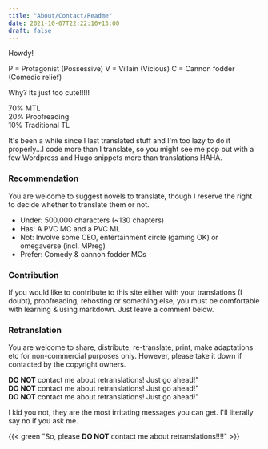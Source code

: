 ```yaml
---
title: "About/Contact/Readme"
date: 2021-10-07T22:22:16+13:00
draft: false
---
```


Howdy! 

P = Protagonist (Possessive)
V = Villain (Vicious)
C = Cannon fodder (Comedic relief)

Why? Its just too cute!!!!!

70% MTL  
20% Proofreading  
10% Traditional TL

It's been a while since I last translated stuff and I'm too lazy to do it properly...I code more than I translate, so you might see me pop out with a few Wordpress and Hugo snippets more than translations HAHA.

### Recommendation

You are welcome to suggest novels to translate, though I reserve the right to decide whether to translate them or not.

- Under: 500,000 characters (~130 chapters)
- Has: A PVC MC and a PVC ML
- Not: Involve some CEO, entertainment circle (gaming OK) or omegaverse (incl. MPreg)
- Prefer: Comedy & cannon fodder MCs

### Contribution

If you would like to contribute to this site either with your translations (I doubt), proofreading, rehosting or something else, you must be comfortable with learning & using markdown. Just leave a comment below.

### Retranslation

You are welcome to share, distribute, re-translate, print, make adaptations etc for non-commercial purposes only. However, please take it down if contacted by the copyright owners.

**DO NOT** contact me about retranslations! Just go ahead!"  
**DO NOT** contact me about retranslations! Just go ahead!"  
**DO NOT** contact me about retranslations! Just go ahead!"

I kid you not, they are the most irritating messages you can get. I'll literally say no if you ask me.

{{< green "So, please **DO NOT** contact me about retranslations!!!!" >}}
